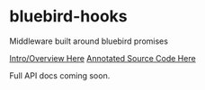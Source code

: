 bluebird-hooks
==============

Middleware built around bluebird promises


[Intro/Overview Here](http://dillonkrug.github.io/bluebird-hooks/docs/demo.html)
[Annotated Source Code Here](http://dillonkrug.github.io/bluebird-hooks/docs/core.html)

Full API docs coming soon.
